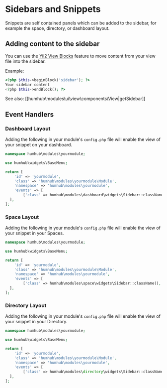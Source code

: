 Sidebars and Snippets
======================

Snippets are self contained panels which can be added to the sidebar, for example the space, directory, or dashboard layout.


## Adding content to the sidebar

You can use the [Yii2 View Blocks](https://www.yiiframework.com/doc/guide/2.0/en/structure-views#using-blocks) feature to move content from your view file into the sidebar.

Example:

```php
<?php $this->beginBlock('sidebar'); ?>
Your sidebar content
<?php $this->endBlock(); ?>
```

See also: [[humhub\modules\ui\view\components\View|getSidebar]]


## Event Handlers

### Dashboard Layout
Adding the following in your module's `config.php` file will enable the view of your snippet on your dashboard.

```php
namespace humhub\modules\yourmodule;

use humhub\widgets\BaseMenu;

return [
    'id' => 'yourmodule',
    'class' => 'humhub\modules\yourmodule\Module',
    'namespace' => 'humhub\modules\yourmodule',
    'events' => [
        ['class' => humhub\modules\dashboard\widgets\Sidebar::className(), 'event' => BaseMenu::EVENT_INIT, 'callback' => ['humhub\modules\yourmodule\Module', 'onDashboardSidebarInit']],
  ],
];
```

### Space Layout
Adding the following in your module's `config.php` file will enable the view of your snippet in your Spaces.

```php
namespace humhub\modules\yourmodule;

use humhub\widgets\BaseMenu;

return [
    'id' => 'yourmodule',
    'class' => 'humhub\modules\yourmodule\Module',
    'namespace' => 'humhub\modules\yourmodule',
    'events' => [
        ['class' => humhub\modules\space\widgets\Sidebar::className(), 'event' => BaseMenu::EVENT_INIT, 'callback' => ['humhub\modules\yourmodule\Events', 'onSpaceSidebarInit']],
  ],
];
```

### Directory Layout
Adding the following in your module's `config.php` file will enable the view of your snippet in your Directory.

```php
namespace humhub\modules\yourmodule;

use humhub\widgets\BaseMenu;

return [
    'id' => 'yourmodule',
    'class' => 'humhub\modules\yourmodule\Module',
    'namespace' => 'humhub\modules\yourmodule',
    'events' => [
        ['class' => humhub\modules\directory\widgets\Sidebar::className(), 'event' => BaseMenu::EVENT_INIT, 'callback' => ['humhub\modules\yourmodule\Events', 'onDirectorySidebarInit']],
  ],
];
```
